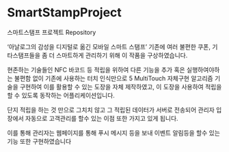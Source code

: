 SmartStampProject
=================

스마트스탬프 프로젝트 Repository


‘아날로그의 감성을 디지털로 옮긴 모바일 스마트 스탬프’ 기존에 여러 불편한 쿠폰, 기타스탬프들을 좀 더 스마트하게 관리하기 위해 이 작품을 구상하였습니다. 

현존하는 기술들인 NFC 바코드 등 적립을 위하여 다른 기능을 추가 혹은 실행하여야하는 불편함 없이 기존에 사용하는 터치 인식만으로 5 MultiTouch 자체구현 알고리즘 기술을 구현하여 이를 활용할 수 있는 도장을 자체 제작하였고, 이 도장을 사용하여 적립을 할 수 있도록 동작하는 어플리케이션입니다.

 단지 적립을 하는 것 만으로 그치치 않고 그 적립된 데이터가 서버로 전송되어 관리자 입장에서 자동으로 고객관리를 할수 있는 이점 또한 가지고 있게 됩니다. 

이를 통해 관리자는 웹페이지를 통해 푸시 메시지 등을 보내 이벤트 알림등을 할수 있는 기능 또한 구현하였습니다
